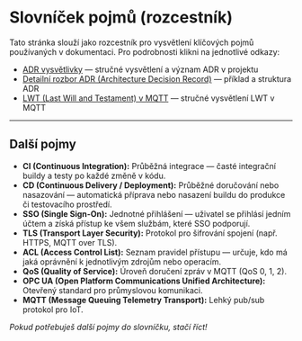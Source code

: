 # Slovníček pojmů (rozcestník)

Tato stránka slouží jako rozcestník pro vysvětlení klíčových pojmů používaných v dokumentaci. Pro podrobnosti klikni na jednotlivé odkazy:

- [ADR vysvětlivky](adr-explanations.md) — stručné vysvětlení a význam ADR v projektu
- [Detailní rozbor ADR (Architecture Decision Record)](adr-explanations.md) — příklad a struktura ADR
- [LWT (Last Will and Testament) v MQTT](mqtt-lwt.md) — stručné vysvětlení LWT v MQTT

---

## Další pojmy

- **CI (Continuous Integration):** Průběžná integrace — časté integrační buildy a testy po každé změně v kódu.
- **CD (Continuous Delivery / Deployment):** Průběžné doručování nebo nasazování — automatická příprava nebo nasazení buildu do produkce či testovacího prostředí.
- **SSO (Single Sign-On):** Jednotné přihlášení — uživatel se přihlásí jedním účtem a získá přístup ke všem službám, které SSO podporují.
- **TLS (Transport Layer Security):** Protokol pro šifrování spojení (např. HTTPS, MQTT over TLS).
- **ACL (Access Control List):** Seznam pravidel přístupu — určuje, kdo má jaká oprávnění k jednotlivým zdrojům nebo operacím.
- **QoS (Quality of Service):** Úroveň doručení zpráv v MQTT (QoS 0, 1, 2).
- **OPC UA (Open Platform Communications Unified Architecture):** Otevřený standard pro průmyslovou komunikaci.
- **MQTT (Message Queuing Telemetry Transport):** Lehký pub/sub protokol pro IoT.

*Pokud potřebuješ další pojmy do slovníčku, stačí říct!*